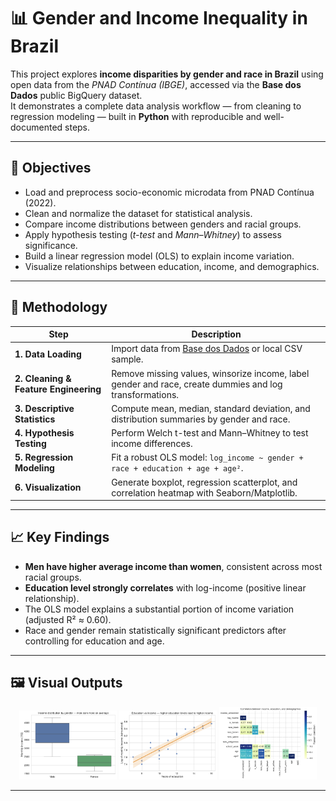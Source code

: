 # 📊 Gender and Income Inequality in Brazil

This project explores **income disparities by gender and race in Brazil** using open data from the *PNAD Contínua (IBGE)*, accessed via the **Base dos Dados** public BigQuery dataset.  
It demonstrates a complete data analysis workflow — from cleaning to regression modeling — built in **Python** with reproducible and well-documented steps.

---

## 🧠 Objectives

- Load and preprocess socio-economic microdata from PNAD Contínua (2022).  
- Clean and normalize the dataset for statistical analysis.  
- Compare income distributions between genders and racial groups.  
- Apply hypothesis testing (*t-test* and *Mann–Whitney*) to assess significance.  
- Build a linear regression model (OLS) to explain income variation.  
- Visualize relationships between education, income, and demographics.

---

## 🧩 Methodology

| Step | Description |
|------|--------------|
| **1. Data Loading** | Import data from [Base dos Dados](https://basedosdados.org/) or local CSV sample. |
| **2. Cleaning & Feature Engineering** | Remove missing values, winsorize income, label gender and race, create dummies and log transformations. |
| **3. Descriptive Statistics** | Compute mean, median, standard deviation, and distribution summaries by gender and race. |
| **4. Hypothesis Testing** | Perform Welch t-test and Mann–Whitney to test income differences. |
| **5. Regression Modeling** | Fit a robust OLS model: `log_income ~ gender + race + education + age + age²`. |
| **6. Visualization** | Generate boxplot, regression scatterplot, and correlation heatmap with Seaborn/Matplotlib. |

---

## 📈 Key Findings

- **Men have higher average income than women**, consistent across most racial groups.  
- **Education level strongly correlates** with log-income (positive linear relationship).  
- The OLS model explains a substantial portion of income variation (adjusted R² ≈ 0.60).  
- Race and gender remain statistically significant predictors after controlling for education and age.  

---

## 🖼️ Visual Outputs

<p align="center">
  <img src="figures/income_by_gender.png" width="31%" alt="Income by Gender">
  <img src="figures/education_vs_income.png" width="31%" alt="Education vs Income">
  <img src="figures/correlation_matrix.png" width="31%" alt="Correlation Matrix">
</p>

---